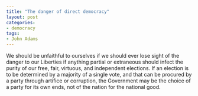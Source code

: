 ```yaml
---
title: "The danger of direct democracy"
layout: post
categories:
- democracy
tags:
- John Adams
---
```


We should be unfaithful to ourselves if we should ever lose sight of the danger to our Liberties if anything partial or extraneous should infect the purity of our free, fair, virtuous, and independent elections. If an election is to be determined by a majority of a single vote, and that can be procured by a party through artifice or corruption, the Government may be the choice of a party for its own ends, not of the nation for the national good.